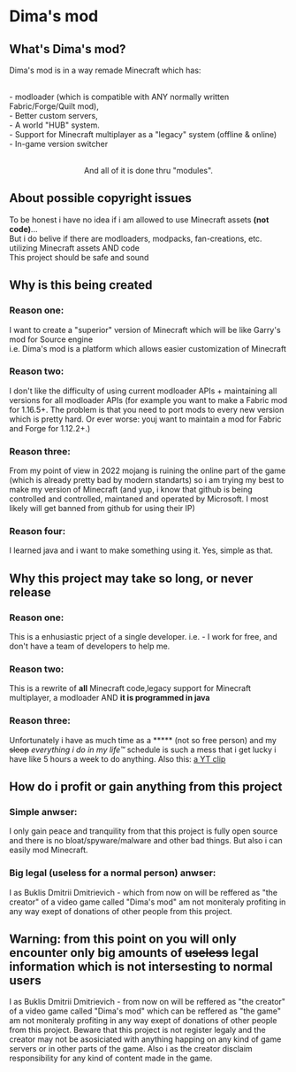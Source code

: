 <p align=center>

# Dima's mod
## What's Dima's mod?
Dima's mod is in a way remade Minecraft which has:
<p align=left><br>- modloader (which is compatible with ANY normally written Fabric/Forge/Quilt mod), 
<br>- Better custom servers,
<br>- A world "HUB" system.
<br>- Support for Minecraft multiplayer as a "legacy" system (offline & online)
<br>- In-game version switcher
<p align=center><br>And all of it is done thru "modules". 

## About possible copyright issues
To be honest i have no idea if i am allowed to use Minecraft assets <b>(not code)</b>...
<br>But i do belive if there are modloaders, modpacks, fan-creations, etc. utilizing Minecraft assets AND code
<br>This project should be safe and sound

## Why is this being created
<p align=left> 

### Reason one:
I want to create a "superior" version of Minecraft which will be like Garry's mod for Source engine
<br>i.e. Dima's mod is a platform which allows easier customization of Minecraft  

### Reason two:
I don't like the difficulty of using current modloader APIs + maintaining all versions for all modloader APIs (for example you want to make a Fabric mod for 1.16.5+. The problem is that you need to port mods to every new version which is pretty hard. Or ever worse: youj want to maintain a mod for Fabric and Forge for 1.12.2+.)

### Reason three:
From my point of view in 2022 mojang is ruining the online part of the game (which is already pretty bad by modern standarts) so i am trying my best to make my version of Minecraft (and yup, i know that github is being controlled and controlled, maintaned and operated by Microsoft. I most likely will get banned from github for using their IP)

### Reason four:
I learned java and i want to make something using it. Yes, simple as that.
<p align=center>

## Why this project may take so long, or never release
<p align=left> 

### Reason one:
This is a enhusiastic prject of a single developer. i.e. - I work for free, and don't have a team of developers to help me. 

### Reason two:
This is a rewrite of <b>all</b> Minecraft code,legacy support for Minecraft multiplayer, a modloader AND <b>it is programmed in java</b>

### Reason three:
Unfortunately i have as much time as a ***** (not so free person) and my ~~sleep~~ _everything i do in my life™_ schedule is such a mess that i get lucky i have like 5 hours a week to do anything. Also this: <a href="https://youtube.com/clip/UgkxbWN5nIDyA6JIQNUmg2-1eJzTsKtysTm7">a YT clip</a>
<p align=center>

## How do i profit or gain anything from this project
<p align=left> 

### Simple anwser: 
I only gain peace and tranquility from that this project is fully open source and there is no bloat/spyware/malware and other bad things. But also i can easily mod Minecraft.

### Big legal (useless for a normal person) anwser:
I as Buklis Dmitrii Dmitrievich - which from now on will be reffered as "the creator" of a video game called "Dima's mod" am not moniteraly profiting in any way exept of donations of other people from this project.


<p align=center>

## Warning: from this point on you will only encounter only big amounts of ~~useless~~ legal information which is not intersesting to normal users
<p align=left> 
I as Buklis Dmitrii Dmitrievich - from now on will be reffered as "the creator" of a video game called "Dima's mod" which can be reffered as "the game" am not moniteraly profiting in any way exept of donations of other people from this project. Beware that this project is not register legaly and the creator may not be asosiciated with anything happing on any kind of game servers or in other parts of the game. Also i as the creator disclaim responsibility for any kind of content made in the game. 
